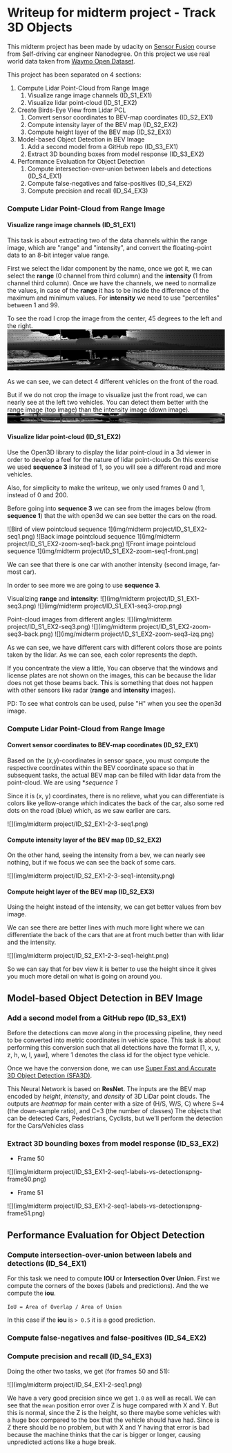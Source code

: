 # Writeup for midterm project - Track 3D Objects
This midterm project has been made by udacity on [Sensor Fusion](https://learn.udacity.com/nanodegrees/nd0013/parts/cd2690) course from Self-driving car engineer Nanodegree.
On this project we use real world data taken from [Waymo Open Dataset](https://console.cloud.google.com/storage/browser/waymo_open_dataset_v_1_2_0_individual_files).

This project has been separated on 4 sections:
1. Compute Lidar Point-Cloud from Range Image
   1. Visualize range image channels (ID_S1_EX1)
   2. Visualize lidar point-cloud (ID_S1_EX2)
2. Create Birds-Eye View from Lidar PCL
   1. Convert sensor coordinates to BEV-map coordinates (ID_S2_EX1)
   2. Compute intensity layer of the BEV map (ID_S2_EX2)
   3. Compute height layer of the BEV map (ID_S2_EX3)
3. Model-based Object Detection in BEV Image
   1. Add a second model from a GitHub repo (ID_S3_EX1)
   2. Extract 3D bounding boxes from model response (ID_S3_EX2)
4. Performance Evaluation for Object Detection
   1. Compute intersection-over-union between labels and detections (ID_S4_EX1)
   2. Compute false-negatives and false-positives (ID_S4_EX2)
   3. Compute precision and recall (ID_S4_EX3)

### Compute Lidar Point-Cloud from Range Image
#### Visualize range image channels (ID_S1_EX1)
This task is about extracting two of the data channels within the range image, which are "range" and "intensity", and convert the floating-point data to an 8-bit integer value range.

First we select the lidar component by the name, once we got it, we can select the **range** (0 channel from third column) and the **intensity** (1 from channel third column). Once we have the channels, we need to normalize the values, in case of the **range** it has to be inside the difference of the maximum and minimum values. For **intensity** we need to use "percentiles" between 1 and 99.

To see the road I crop the image from the center, 45 degrees to the left and the right.
![45Deg road view (front)](./img/midterm%20project/ID_S1_EX1-crop.png)

As we can see, we can detect 4 different vehicles on the front of the road.

But if we do not crop the image to visualize just the front road, we can nearly see at the left two vehicles. You can detect them better with the range image (top image) than the intensity image (down image).
![image](./img/midterm%20project/ID_S1_EX1.png)

#### Visualize lidar point-cloud (ID_S1_EX2)
Use the Open3D library to display the lidar point-cloud in a 3d viewer in order to develop a feel for the nature of lidar point-clouds
On this exercise we used **sequence 3** instead of 1, so you will see a different road and more vehicles.

Also, for simplicity to make the writeup, we only used frames 0 and 1, instead of 0 and 200.

Before going into **sequence 3** we can see from the images below (from **sequence 1**) that the with open3d we can see better the cars on the road.

![Bird of view pointcloud sequence 1](img/midterm project/ID_S1_EX2-seq1.png)
![Back image pointcloud sequence 1](img/midterm project/ID_S1_EX2-zoom-seq1-back.png)
![Front image pointcloud sequence 1](img/midterm project/ID_S1_EX2-zoom-seq1-front.png)

We can see that there is one car with another intensity (second image, far-most car).

In order to see more we are going to use **sequence 3**.

Visualizing **range** and **intensity**:
![](img/midterm project/ID_S1_EX1-seq3.png)
![](img/midterm project/ID_S1_EX1-seq3-crop.png)

Point-cloud images from different angles:
![](img/midterm project/ID_S1_EX2-seq3.png)
![](img/midterm project/ID_S1_EX2-zoom-seq3-back.png)
![](img/midterm project/ID_S1_EX2-zoom-seq3-izq.png)

As we can see, we have different cars with different colors those are points taken by the lidar. As we can see, each color represents the depth.

If you concentrate the view a little, You can observe that the windows and license plates are not shown on the images, this can be because the lidar does not get those beams back. This is something that does not happen with other sensors like radar (**range** and **intensity** images).

PD: To see what controls can be used, pulse "H" when you see the open3d image.

### Compute Lidar Point-Cloud from Range Image
#### Convert sensor coordinates to BEV-map coordinates (ID_S2_EX1)
Based on the (x,y)-coordinates in sensor space, you must compute the respective coordinates within the BEV coordinate space so that in subsequent tasks, the actual BEV map can be filled with lidar data from the point-cloud. We are using **sequence 1*

Since it is (x, y) coordinates, there is no relieve, what you can differentiate is colors like yellow-orange which indicates the back of the car, also some red dots on the road (blue) which, as we saw earlier are cars.

![](img/midterm project/ID_S2_EX1-2-3-seq1.png)

#### Compute intensity layer of the BEV map (ID_S2_EX2)
On the other hand, seeing the intensity from a bev, we can nearly see nothing, but if we focus we can see the back of some cars.

![](img/midterm project/ID_S2_EX1-2-3-seq1-intensity.png)

#### Compute height layer of the BEV map (ID_S2_EX3)
Using the height instead of the intensity, we can get better values from bev image.

We can see there are better lines with much more light where we can differentiate the back of the cars that are at front much better than with lidar and the intensity.

![](img/midterm project/ID_S2_EX1-2-3-seq1-height.png)

So we can say that for bev view it is better to use the height since it gives you much more detail on what is going on around you.

## Model-based Object Detection in BEV Image
### Add a second model from a GitHub repo (ID_S3_EX1)
Before the detections can move along in the processing pipeline, they need to be converted into metric coordinates in vehicle space. This task is about performing this conversion such that all detections have the format [1, x, y, z, h, w, l, yaw], where 1 denotes the class id for the object type vehicle.

Once we have the conversion done, we can use [Super Fast and Accurate 3D Object Detection (SFA3D)](https://github.com/maudzung/SFA3D).

This Neural Network is based on **ResNet**.
The inputs are the BEV map encoded by _height_, _intensity_, and _density_ of 3D LiDar point clouds.
The outputs are _heatmap_ for main center with a size of (H/S, W/S, C) where S=4 (the down-sample ratio), and C=3 (the number of classes)
The objects that can be detected Cars, Pedestrians, Cyclists, but we'll perform the detection for the Cars/Vehicles class

### Extract 3D bounding boxes from model response (ID_S3_EX2)
- Frame 50

![](img/midterm project/ID_S3_EX1-2-seq1-labels-vs-detectionspng-frame50.png)

- Frame 51

![](img/midterm project/ID_S3_EX1-2-seq1-labels-vs-detectionspng-frame51.png)

## Performance Evaluation for Object Detection
### Compute intersection-over-union between labels and detections (ID_S4_EX1)
For this task we need to compute **IOU** or **Intersection Over Union**. First we compute the corners of the boxes (labels and predictions). And the we compute the **iou**.

```IoU = Area of Overlap / Area of Union```

In this case if the **iou** is `> 0.5` it is a good prediction.

### Compute false-negatives and false-positives (ID_S4_EX2)
### Compute precision and recall (ID_S4_EX3)

Doing the other two tasks, we get (for frames 50 and 51):

![](img/midterm project/ID_S4_EX1-2-seq1.png)

We have a very good precision since we get ``1.0`` as well as recall.
We can see that the ``mean`` position error over Z is huge compared with X and Y. But this is normal, since the Z is the height, so there maybe some vehicles with a huge box compared to the box that the vehicle should have had.
Since is Z there should be no problem, but with X and Y having that error is bad because the machine thinks that the car is bigger or longer, causing unpredicted actions like a huge break.

